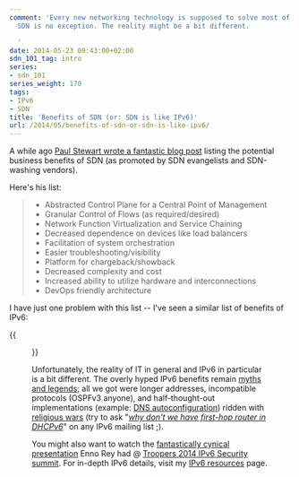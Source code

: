 ```yaml
---
comment: 'Every new networking technology is supposed to solve most of our headaches.
  SDN is no exception. The reality might be a bit different.

  '
date: 2014-05-23 09:43:00+02:00
sdn_101_tag: intro
series:
- sdn_101
series_weight: 170
tags:
- IPv6
- SDN
title: 'Benefits of SDN (or: SDN is like IPv6)'
url: /2014/05/benefits-of-sdn-or-sdn-is-like-ipv6/
---
```

A while ago [Paul Stewart wrote a fantastic blog post](https://web.archive.org/web/20140704214845/http://www.packetu.com/2014/05/02/one-cares-sdn/) listing the potential business benefits of SDN (as promoted by SDN evangelists and SDN-washing vendors).

Here's his list:
<!--more-->
> -   Abstracted Control Plane for a Central Point of Management
> -   Granular Control of Flows (as required/desired)
> -   Network Function Virtualization and Service Chaining
> -   Decreased dependence on devices like load balancers
> -   Facilitation of system orchestration
> -   Easier troubleshooting/visibility
> -   Platform for chargeback/showback
> -   Decreased complexity and cost
> -   Increased ability to utilize hardware and interconnections
> -   DevOps friendly architecture

I have just one problem with this list -- I've seen a similar list of benefits of IPv6:

{{<figure src="/2014/05/s1600-IPv6+Myths+(Promised).jpg" caption="Promised benefits of IPv6">}}

Unfortunately, the reality of IT in general and IPv6 in particular is a bit different. The overly hyped IPv6 benefits remain [myths and legends](/2010/03/more-details-seven-ipv6-myths/); all we got were longer addresses, incompatible protocols (OSPFv3 anyone), and half-thought-out implementations (example: [DNS autoconfiguration](/2010/03/more-details-seven-ipv6-myths/)) ridden with [religious wars](/2021/10/ipv6-multiple-addresses-per-interface/) (try to ask "*[why don't we have first-hop router in DHCPv6](/2021/10/dhcpv6-matters/)*" on any IPv6 mailing list ;).

You might also want to watch the [fantastically cynical presentation](https://www.youtube.com/watch?v=xVpYjk90hcI&feature=youtu.be) Enno Rey had @ [Troopers 2014 IPv6 Security summit](https://www.troopers.de/troopers14/troopers14-ipv6-security-summit-2014/troopers14-ipv6-security-summit-2014-presentations/index.html). For in-depth IPv6 details, visit my [IPv6 resources](http://www.ipspace.net/IPv6) page.
